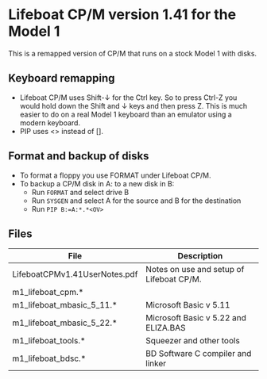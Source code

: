 # Lifeboat CP/M version 1.41 for the Model 1

This is a remapped version of CP/M that runs on a stock Model 1 with disks.

## Keyboard remapping

* Lifeboat CP/M uses Shift-↓ for the Ctrl key. So to press Ctrl-Z you would
  hold down the Shift and ↓ keys and then press Z. This is much easier to do on
  a real Model 1 keyboard than an emulator using a modern keyboard.
* PIP uses <> instead of [].

## Format and backup of disks

* To format a floppy you use FORMAT under Lifeboat CP/M.
* To backup a CP/M disk in A: to a new disk in B:
  * Run ```FORMAT``` and select drive B
  * Run ```SYSGEN``` and select A for the source and B for the destination
  * Run ```PIP B:=A:*.*<OV>```

## Files

| File | Description |
|------|-------------|
| LifeboatCPMv1.41UserNotes.pdf | Notes on use and setup of Lifeboat CP/M. |
| m1_lifeboat_cpm.* |
| m1_lifeboat_mbasic_5_11.* | Microsoft Basic v 5.11 |
| m1_lifeboat_mbasic_5_22.* | Microsoft Basic v 5.22 and ELIZA.BAS |
| m1_lifeboat_tools.* | Squeezer and other tools |
| m1_lifeboat_bdsc.* | BD Software C compiler and linker |
